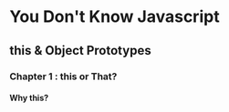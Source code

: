 # You Don't Know Javascript
## this & Object Prototypes
### Chapter 1 : this or That?

#### Why this?

